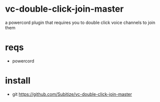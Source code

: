 # vc-double-click-join-master
a powercord plugin that requires you to double click voice channels to join them

# reqs

-  powercord

# install

- git https://github.com/Subitize/vc-double-click-join-master

